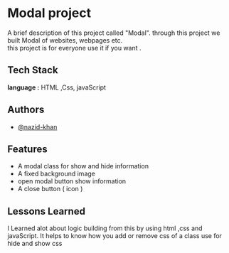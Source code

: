 
# Modal project

A brief description of this project called "Modal". 
through this project we built Modal of websites, webpages etc.   
this project is for everyone  use it if you want .


## Tech Stack

**language :** HTML ,Css, javaScript




## Authors

- [@nazid-khan](https://github.com/nazid-khan)


## Features
- A modal class for show and hide information
- A fixed background image
- open modal button show information
- A close button ( icon ) 
 



## Lessons Learned

I Learned alot about logic building from this by using html ,css and javaScript.
It helps to know how you add or remove css of a class use for hide and show css

